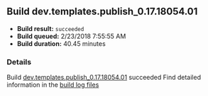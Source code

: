 ## Build dev.templates.publish_0.17.18054.01
- **Build result:** `succeeded`
- **Build queued:** 2/23/2018 7:55:55 AM
- **Build duration:** 40.45 minutes
### Details
Build [dev.templates.publish_0.17.18054.01](https://winappstudio.visualstudio.com/web/build.aspx?pcguid=a4ef43be-68ce-4195-a619-079b4d9834c2&builduri=vstfs%3a%2f%2f%2fBuild%2fBuild%2f25117) succeeded
Find detailed information in the [build log files](https://uwpctdiags.blob.core.windows.net/buildlogs/dev.templates.publish_0.17.18054.01_logs.zip)
